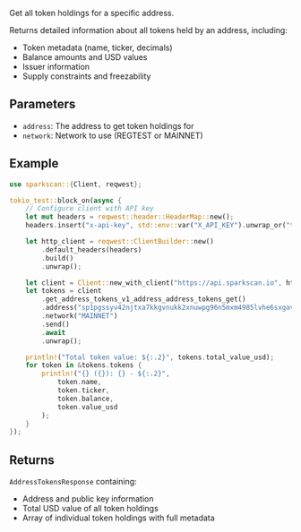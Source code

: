 Get all token holdings for a specific address.

Returns detailed information about all tokens held by an address, including:
- Token metadata (name, ticker, decimals)
- Balance amounts and USD values
- Issuer information
- Supply constraints and freezability

## Parameters

- `address`: The address to get token holdings for
- `network`: Network to use (REGTEST or MAINNET)

## Example

```rust
use sparkscan::{Client, reqwest};

tokio_test::block_on(async {
    // Configure client with API key
    let mut headers = reqwest::header::HeaderMap::new();
    headers.insert("x-api-key", std::env::var("X_API_KEY").unwrap_or("test".to_string()).parse().unwrap());

    let http_client = reqwest::ClientBuilder::new()
        .default_headers(headers)
        .build()
        .unwrap();

    let client = Client::new_with_client("https://api.sparkscan.io", http_client);
    let tokens = client
        .get_address_tokens_v1_address_address_tokens_get()
        .address("sp1pgssyv42njtxa7kkgvnukk2xnuwpg96n5mxm4985lvhe6sxgavl902js39la8k")
        .network("MAINNET")
        .send()
        .await
        .unwrap();

    println!("Total token value: ${:.2}", tokens.total_value_usd);
    for token in &tokens.tokens {
        println!("{} ({}): {} - ${:.2}", 
            token.name,
            token.ticker,
            token.balance,
            token.value_usd
        );
    }
});
```

## Returns

`AddressTokensResponse` containing:
- Address and public key information
- Total USD value of all token holdings
- Array of individual token holdings with full metadata
